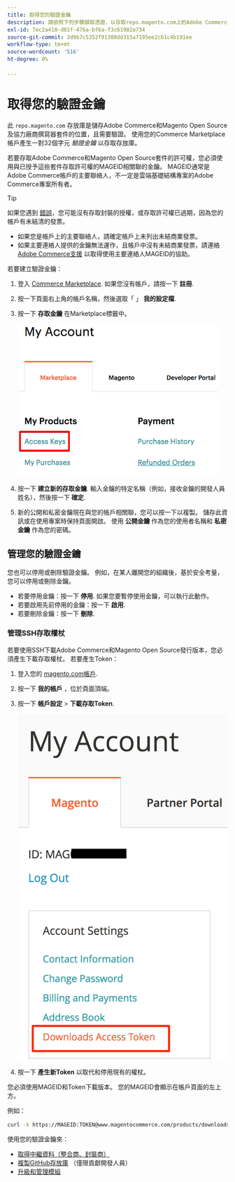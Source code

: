```yaml
---
title: 取得您的驗證金鑰
description: 請依照下列步驟擷取憑證，以存取repo.magento.com上的Adobe Commerce和Magento Open Source撰寫器套件。
exl-id: 7ec2a410-d81f-476a-bf6a-f3c61982a734
source-git-commit: 3d9b7c5352f91308dd315a7195ee2cb1c4b191ee
workflow-type: tm+mt
source-wordcount: '516'
ht-degree: 0%

---
```


# 取得您的驗證金鑰

此 `repo.magento.com` 存放庫是儲存Adobe Commerce和Magento Open Source及協力廠商撰寫器套件的位置，且需要驗證。 使用您的Commerce Marketplace帳戶產生一對32個字元 *驗證金鑰* 以存取存放庫。

若要存取Adobe Commerce和Magento Open Source套件的許可權，您必須使用與已授予這些套件存取許可權的MAGEID相關聯的金鑰。 MAGEID通常是Adobe Commerce帳戶的主要聯絡人，不一定是雲端基礎結構專案的Adobe Commerce專案所有者。

>[!TIP]
>
>如果您遇到 [錯誤](https://experienceleague.adobe.com/docs/commerce-knowledge-base/kb/troubleshooting/deployment/magento-commerce-cloud-repo-could-not-be-accessed-403-forbidden-or-404-not-found-error-when-deploying.html)，您可能沒有存取封裝的授權，或存取許可權已過期，因為您的帳戶有未結清的發票。
>
>* 如果您是帳戶上的主要聯絡人，請確定帳戶上未列出未結商業發票。
>* 如果主要連絡人提供的金鑰無法運作，且帳戶中沒有未結商業發票，請連絡 [Adobe Commerce支援](https://experienceleague.adobe.com/docs/commerce-knowledge-base/kb/help-center-guide/magento-help-center-user-guide.html#submit-ticket) 以取得使用主要連絡人MAGEID的協助。

若要建立驗證金鑰：

1. 登入 [Commerce Marketplace](https://commercemarketplace.adobe.com/). 如果您沒有帳戶，請按一下 **註冊**.

1. 按一下頁面右上角的帳戶名稱，然後選取「 」 **我的設定檔**.

1. 按一下 **存取金鑰** 在Marketplace標籤中。

   ![在Commerce Marketplace上取得您的安全存取金鑰](../../assets/installation/cloud_access-key.png)

1. 按一下 **建立新的存取金鑰**. 輸入金鑰的特定名稱（例如，接收金鑰的開發人員姓名），然後按一下 **確定**.

1. 新的公開和私密金鑰現在與您的帳戶相關聯，您可以按一下以複製。 儲存此資訊或在使用專案時保持頁面開啟。 使用 **公開金鑰** 作為您的使用者名稱和 **私密金鑰** 作為您的密碼。

## 管理您的驗證金鑰

您也可以停用或刪除驗證金鑰。 例如，在某人離開您的組織後，基於安全考量，您可以停用或刪除金鑰。

* 若要停用金鑰：按一下 **停用**. 如果您要暫停使用金鑰，可以執行此動作。
* 若要啟用先前停用的金鑰：按一下 **啟用**.
* 若要刪除金鑰：按一下 **刪除**.

### 管理SSH存取權杖

若要使用SSH下載Adobe Commerce和Magento Open Source發行版本，您必須產生下載存取權杖。 若要產生Token：

1. 登入您的 [magento.com帳戶](https://account.magento.com/customer/account/login).
1. 按一下 **我的帳戶** ，位於頁面頂端。
1. 按一下 **帳戶設定** > **下載存取Token**.

   ![存取您的金鑰](../../assets/installation/connect_keys1.png)

1. 按一下 **產生新Token** 以取代和停用現有的權杖。

您必須使用MAGEID和Token下載版本。 您的MAGEID會顯示在帳戶頁面的左上方。

例如：

```bash
curl -k https://MAGEID:TOKEN@www.magentocommerce.com/products/downloads/info/help
```

使用您的驗證金鑰來：

* [取得中繼資料（整合商、封裝商）](../composer.md)
* [複製GitHub存放庫](https://developer.adobe.com/commerce/contributor/guides/install/clone-repository/) （僅限貢獻開發人員）
* [升級和管理模組](../../upgrade/modules/upgrade.md)

